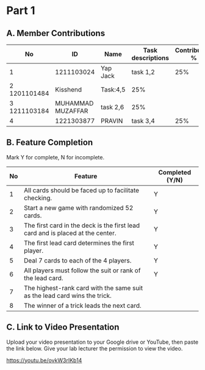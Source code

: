 # Part 1

## A. Member Contributions

No | ID         | Name | Task descriptions | Contribution %
-- | ---------- | ---- | ----------------- | --------------
1  |1211103024|Yap Jack|task 1,2          |25%
2  1201101484 |Kisshend|Task:4,5         |25%
3  1211103184 |MUHAMMAD MUZAFFAR|task 2,6|25%
4  |1221303877| PRAVIN| task 3,4         |25%


## B. Feature Completion

Mark Y for complete, N for incomplete.

No | Feature                                                                         | Completed (Y/N)
-- | ------------------------------------------------------------------------------- | ---------------
1  | All cards should be faced up to facilitate checking.                            |  Y
2  | Start a new game with randomized 52 cards.                                      |  Y
3  | The first card in the deck is the first lead card and is placed at the center.  |  Y
4  | The first lead card determines the first player.                                |  Y
5  | Deal 7 cards to each of the 4 players.                                          |  Y
6  | All players must follow the suit or rank of the lead card.                      |  Y
7  | The highest-rank card with the same suit as the lead card wins the trick.       |
8  | The winner of a trick leads the next card.                                      |


## C. Link to Video Presentation

Upload your video presentation to your Google drive or YouTube, then paste the link below. Give your lab lecturer the permission to view the video.

https://youtu.be/ovkW3rIKb14
